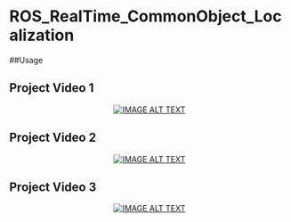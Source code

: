 # ROS_RealTime_CommonObject_Localization
##Usage 

## Project Video 1
<div align="center">
  <a href="https://www.youtube.com/watch?v=I8waMFdRvvo"><img src="https://img.youtube.com/vi/I8waMFdRvvo/0.jpg" alt="IMAGE ALT TEXT"></a>
</div>

## Project Video 2
<div align="center">
  <a href="https://www.youtube.com/watch?v=VCPEk7-TLiE"><img src="https://img.youtube.com/vi/VCPEk7-TLiE/0.jpg" alt="IMAGE ALT TEXT"></a>
</div>

## Project Video 3
<div align="center">
  <a href="https://www.youtube.com/watch?v=M2y-koF-9oU"><img src="https://img.youtube.com/vi/M2y-koF-9oU/0.jpg" alt="IMAGE ALT TEXT"></a>
</div>
